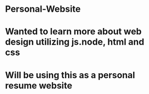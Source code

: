 # Personal-Website
# Wanted to learn more about web design utilizing js.node, html and css
# Will be using this as a personal resume website
